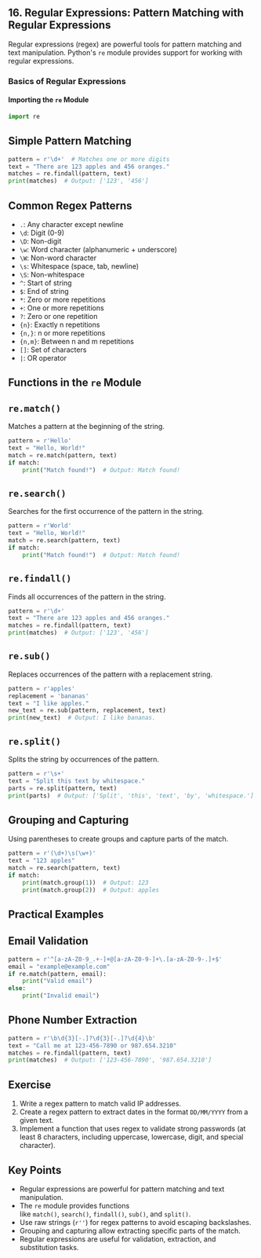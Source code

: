 
## 16. Regular Expressions: Pattern Matching with Regular Expressions 

Regular expressions (regex) are powerful tools for pattern matching and text manipulation. Python's `re` module provides support for working with regular expressions. 

### Basics of Regular Expressions 

#### Importing the `re` Module 

```python 
import re
```

## Simple Pattern Matching

```python
pattern = r'\d+'  # Matches one or more digits 
text = "There are 123 apples and 456 oranges." 
matches = re.findall(pattern, text) 
print(matches)  # Output: ['123', '456']
```

## Common Regex Patterns

- `.`: Any character except newline
- `\d`: Digit (0-9)
- `\D`: Non-digit
- `\w`: Word character (alphanumeric + underscore)
- `\W`: Non-word character
- `\s`: Whitespace (space, tab, newline)
- `\S`: Non-whitespace
- `^`: Start of string
- `$`: End of string
- `*`: Zero or more repetitions
- `+`: One or more repetitions
- `?`: Zero or one repetition
- `{n}`: Exactly n repetitions
- `{n,}`: n or more repetitions
- `{n,m}`: Between n and m repetitions
- `[]`: Set of characters
- `|`: OR operator

## Functions in the `re` Module

## `re.match()`

Matches a pattern at the beginning of the string.

```python
pattern = r'Hello' 
text = "Hello, World!" 
match = re.match(pattern, text) 
if match:     
	print("Match found!")  # Output: Match found!
```

## `re.search()`

Searches for the first occurrence of the pattern in the string.

```python
pattern = r'World' 
text = "Hello, World!" 
match = re.search(pattern, text) 
if match:     
	print("Match found!")  # Output: Match found!
```

## `re.findall()`

Finds all occurrences of the pattern in the string.

```python
pattern = r'\d+' 
text = "There are 123 apples and 456 oranges." 
matches = re.findall(pattern, text) 
print(matches)  # Output: ['123', '456']
```

## `re.sub()`

Replaces occurrences of the pattern with a replacement string.

```python
pattern = r'apples' 
replacement = 'bananas' 
text = "I like apples." 
new_text = re.sub(pattern, replacement, text) 
print(new_text)  # Output: I like bananas.
```

## `re.split()`

Splits the string by occurrences of the pattern.

```python
pattern = r'\s+' 
text = "Split this text by whitespace." 
parts = re.split(pattern, text) 
print(parts)  # Output: ['Split', 'this', 'text', 'by', 'whitespace.']
```

## Grouping and Capturing

Using parentheses to create groups and capture parts of the match.

```python
pattern = r'(\d+)\s(\w+)' 
text = "123 apples" 
match = re.search(pattern, text) 
if match:     
	print(match.group(1))  # Output: 123    
	print(match.group(2))  # Output: apples
```

## Practical Examples

## Email Validation

```python
pattern = r'^[a-zA-Z0-9_.+-]+@[a-zA-Z0-9-]+\.[a-zA-Z0-9-.]+$' 
email = "example@example.com" 
if re.match(pattern, email):     
	print("Valid email") 
else:     
	print("Invalid email")
```

## Phone Number Extraction

```python
pattern = r'\b\d{3}[-.]?\d{3}[-.]?\d{4}\b' 
text = "Call me at 123-456-7890 or 987.654.3210" 
matches = re.findall(pattern, text) 
print(matches)  # Output: ['123-456-7890', '987.654.3210']
```

## Exercise

1. Write a regex pattern to match valid IP addresses.
2. Create a regex pattern to extract dates in the format `DD/MM/YYYY` from a given text.
3. Implement a function that uses regex to validate strong passwords (at least 8 characters, including uppercase, lowercase, digit, and special character).

## Key Points

- Regular expressions are powerful for pattern matching and text manipulation.
- The `re` module provides functions like `match()`, `search()`, `findall()`, `sub()`, and `split()`.
- Use raw strings (`r''`) for regex patterns to avoid escaping backslashes.
- Grouping and capturing allow extracting specific parts of the match.
- Regular expressions are useful for validation, extraction, and substitution tasks.
